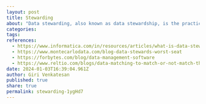 ```yaml
---
layout: post
title: Stewarding
about: "Data stewarding, also known as data stewardship, is the practice of managing and overseeing an organization's data assets to ensure their quality, integrity, and proper usage. Data stewards play a crucial role in data governance by acting as custodians of data, working to maintain its accuracy, consistency, and compliance with established policies and standards. The primary goal of data stewardship is to ensure that data is treated as a valuable asset and is effectively used to support business objectives."
categories:
tags:
references:
  - https://www.informatica.com/in/resources/articles/what-is-data-stewardship.html
  - https://www.montecarlodata.com/blog-data-stewards-worst-seat
  - https://forbytes.com/blog/data-management-software
  - https://www.reltio.com/blogs/data-matching-to-match-or-not-match-that-is-the-question
date: 2024-01-03T16:39:04.961Z
author: Giri Venkatesan
published: true
share: true
permalink: stewarding-1ygHd7
---
```

